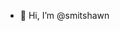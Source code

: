 - 👋 Hi, I’m @smitshawn


<!---
smitshawn/smitshawn is a ✨ special ✨ repository because its `README.md` (this file) appears on your GitHub profile.
You can click the Preview link to take a look at your changes.
--->
